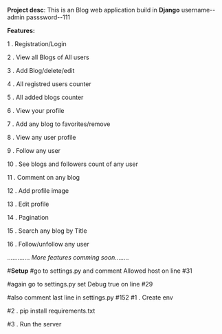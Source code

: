 **Project desc**:
This is an Blog web application build in **Django**
username--admin
passsword--111

**Features:**

1 . Registration/Login

2 . View all Blogs of All users

3 . Add Blog/delete/edit

4 . All registred users counter 

5 . All added blogs counter

6 . View your profile

7 . Add any blog to favorites/remove

8 . View any user profile

9 . Follow any user

10 . See blogs and followers count of any user

11 . Comment on any blog

12 . Add profile image 

13 . Edit profile 

14 . Pagination 

15 . Search any blog by Title   

16 . Follow/unfollow any user
  
.............
_More features comming soon_........

#**Setup**
#go to settings.py and comment Allowed host on line #31 

#again go to settings.py set Debug true on line #29

#also comment last line in settings.py #152
#1 . Create env

#2 .  pip install requirements.txt

#3 . Run the server
